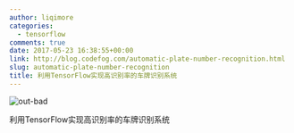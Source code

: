 ```yaml
---
author: liqimore
categories:
  - tensorflow
comments: true
date: 2017-05-23 16:38:55+00:00
link: http://blog.codefog.com/automatic-plate-number-recognition.html
slug: automatic-plate-number-recognition
title: 利用TensorFlow实现高识别率的车牌识别系统
---
```



![out-bad](https://static.codefog.com/qiniu/old/2017/05/out-bad.jpg)

利用TensorFlow实现高识别率的车牌识别系统